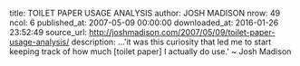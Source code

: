 title: TOILET PAPER USAGE ANALYSIS
author: JOSH MADISON
nrow: 49
ncol: 6
published_at: 2007-05-09 00:00:00
downloaded_at: 2016-01-26 23:52:49
source_url: http://joshmadison.com/2007/05/09/toilet-paper-usage-analysis/
description: ...'it was this curiosity that led me to start keeping track of how much [toilet paper] I actually do use.' ~ Josh Madison